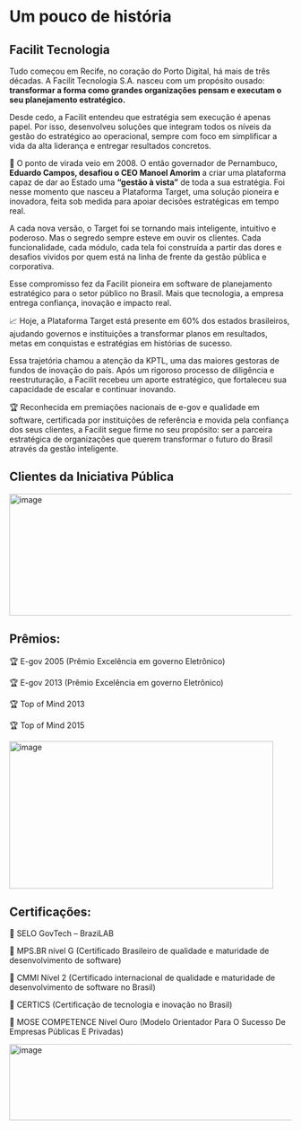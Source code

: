 # Um pouco de história
## Facilit Tecnologia

Tudo começou em Recife, no coração do Porto Digital, há mais de três décadas. A Facilit Tecnologia S.A. nasceu com um propósito ousado: **transformar a forma como grandes organizações pensam e executam o seu planejamento estratégico.**


Desde cedo, a Facilit entendeu que estratégia sem execução é apenas papel. Por isso, desenvolveu soluções que integram todos os níveis da gestão do estratégico ao operacional, sempre com foco em simplificar a vida da alta liderança e entregar resultados concretos.


🚀 O ponto de virada veio em 2008. O então governador de Pernambuco, **Eduardo Campos, desafiou o CEO Manoel Amorim** a criar uma plataforma capaz de dar ao Estado uma **“gestão à vista”** de toda a sua estratégia. Foi nesse momento que nasceu a Plataforma Target, uma solução pioneira e inovadora, feita sob medida para apoiar decisões estratégicas em tempo real.


A cada nova versão, o Target foi se tornando mais inteligente, intuitivo e poderoso. Mas o segredo sempre esteve em ouvir os clientes. Cada funcionalidade, cada módulo, cada tela foi construída a partir das dores e desafios vividos por quem está na linha de frente da gestão pública e corporativa.


Esse compromisso fez da Facilit pioneira em software de planejamento estratégico para o setor público no Brasil. Mais que tecnologia, a empresa entrega confiança, inovação e impacto real.


📈 Hoje, a Plataforma Target está presente em 60% dos estados brasileiros, ajudando governos e instituições a transformar planos em resultados, metas em conquistas e estratégias em histórias de sucesso.


Essa trajetória chamou a atenção da KPTL, uma das maiores gestoras de fundos de inovação do país. Após um rigoroso processo de diligência e reestruturação, a Facilit recebeu um aporte estratégico, que fortaleceu sua capacidade de escalar e continuar inovando.


🏆 Reconhecida em premiações nacionais de e-gov e qualidade em software, certificada por instituições de referência e movida pela confiança dos seus clientes, a Facilit segue firme no seu propósito: ser a parceira estratégica de organizações que querem transformar o futuro do Brasil através da gestão inteligente.


## Clientes da Iniciativa Pública
<img width="624" height="217" alt="image" src="https://github.com/user-attachments/assets/6e7b42a5-5a8d-4840-84ea-9644f03c29fb" />


## Prêmios:

🏆 E-gov 2005 (Prêmio Excelência em governo Eletrônico)

🏆 E-gov 2013 (Prêmio Excelência em governo Eletrônico)

🏆 Top of Mind 2013

🏆 Top of Mind 2015


<img width="471" height="263" alt="image" src="https://github.com/user-attachments/assets/c15e1b1b-a6ec-47cf-9185-9b8c974d3256" />

## Certificações:

🏅 SELO GovTech – BraziLAB

🏅 MPS.BR nível G (Certificado Brasileiro de qualidade e maturidade de desenvolvimento de software)

🏅 CMMI Nível 2 (Certificado internacional de qualidade e maturidade de desenvolvimento de software no Brasil)

🏅 CERTICS (Certificação de tecnologia e inovação no Brasil)

🏅 MOSE COMPETENCE Nível Ouro (Modelo Orientador Para O Sucesso De Empresas Públicas E Privadas)


<img width="525" height="136" alt="image" src="https://github.com/user-attachments/assets/8199dfdc-bb87-4480-84b7-30cbb6d56fa1" />
